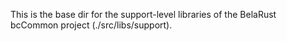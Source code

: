 This is the base dir for the support-level libraries of the BelaRust bcCommon project (./src/libs/support).
